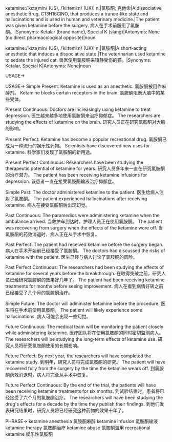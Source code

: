 ketamine:/ˈkɛtəˌmin/ (US), /ˈkiːtəmiːn/ (UK)| n.|氯胺酮; 克他命|A dissociative anesthetic drug, C13H16ClNO, that produces a trance-like state and hallucinations and is used in human and veterinary medicine.|The patient was given ketamine before the surgery. 病人在手术前服用了氯胺酮。|Synonyms: Ketalar (brand name), Special K (slang)|Antonyms:  None (no direct pharmacological opposite)|noun

ketamine:/ˈkɛtəˌmin/ (US), /ˈkiːtəmiːn/ (UK)| n.|氯胺酮|A short-acting anesthetic that induces a dissociative state.|The veterinarian used ketamine to sedate the injured cat. 兽医使用氯胺酮来镇静受伤的猫。|Synonyms:  Ketalar, Special K|Antonyms: None|noun


USAGE->

USAGE->
Simple Present:
Ketamine is used as an anesthetic. 氯胺酮被用作麻醉剂。
Ketamine blocks certain receptors in the brain. 氯胺酮阻断大脑中的某些受体。

Present Continuous:
Doctors are increasingly using ketamine to treat depression. 医生越来越多地使用氯胺酮来治疗抑郁症。
The researchers are studying the effects of ketamine on the brain. 研究人员正在研究氯胺酮对大脑的影响。

Present Perfect:
Ketamine has become a popular recreational drug. 氯胺酮已成为一种流行的娱乐性药物。
Scientists have discovered new uses for ketamine. 科学家们发现了氯胺酮的新用途。

Present Perfect Continuous:
Researchers have been studying the therapeutic potential of ketamine for years. 研究人员多年来一直在研究氯胺酮的治疗潜力。
The patient has been receiving ketamine infusions for depression. 该患者一直在接受氯胺酮输液治疗抑郁症。

Simple Past:
The doctor administered ketamine to the patient. 医生给病人注射了氯胺酮。
The patient experienced hallucinations after receiving ketamine. 病人在接受氯胺酮后出现幻觉。

Past Continuous:
The paramedics were administering ketamine when the ambulance arrived.  当救护车到达时，护理人员正在使用氯胺酮。
The patient was recovering from surgery when the effects of the ketamine wore off. 当氯胺酮的药效消退时，病人正在从手术中恢复。

Past Perfect:
The patient had received ketamine before the surgery began. 病人在手术开始前已经接受了氯胺酮。
The doctors had discussed the risks of ketamine with the patient. 医生已经与病人讨论了氯胺酮的风险。

Past Perfect Continuous:
The researchers had been studying the effects of ketamine for several years before the breakthrough. 在取得突破之前，研究人员已经研究氯胺酮的效果好几年了。
The patient had been receiving ketamine treatments for months before seeing improvement.  病人在看到病情好转之前已经接受了几个月的氯胺酮治疗。

Simple Future:
The doctor will administer ketamine before the procedure. 医生将在手术前使用氯胺酮。
The patient will likely experience some hallucinations. 病人可能会出现一些幻觉。

Future Continuous:
The medical team will be monitoring the patient closely while administering ketamine.  医疗团队将在使用氯胺酮的同时密切监测病人。
The researchers will be studying the long-term effects of ketamine use. 研究人员将研究氯胺酮使用的长期影响。

Future Perfect:
By next year, the researchers will have completed the ketamine study. 到明年，研究人员将完成氯胺酮的研究。
The patient will have recovered fully from the surgery by the time the ketamine wears off.  到氯胺酮药效消退时，病人将完全从手术中恢复。

Future Perfect Continuous:
By the end of the trial, the patients will have been receiving ketamine treatments for six months. 到试验结束时，患者将已经接受了六个月的氯胺酮治疗。
The researchers will have been studying the drug's effects for a decade by the time they publish their findings.  到他们发表研究结果时，研究人员将已经研究这种药物的效果十年了。


PHRASE->
ketamine anesthesia 氯胺酮麻醉
ketamine infusion 氯胺酮输液
ketamine therapy 氯胺酮治疗
ketamine abuse 氯胺酮滥用
recreational ketamine  娱乐性氯胺酮
